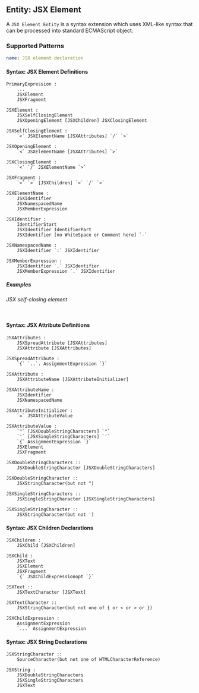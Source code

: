 ## Entity: JSX Element

A `JSX Element Entity` is a syntax extension which uses XML-like syntax that can be processed into standard ECMAScript object.

### Supported Patterns

```yaml
name: JSX element declaration
```

#### Syntax: JSX Element Definitions

```text
PrimaryExpression :
    ...
    JSXElement
    JSXFragment

JSXElement :
    JSXSelfClosingElement
    JSXOpeningElement [JSXChildren] JSXClosingElement

JSXSelfClosingElement :
    `<` JSXElementName [JSXAttributes] `/` `>`

JSXOpeningElement :
    `<` JSXElementName [JSXAttributes] `>`

JSXClosingElement :
    `<` `/` JSXElementName `>`

JSXFragment :
    `<` `>` [JSXChildren] `<` `/` `>`

JSXElementName :
    JSXIdentifier
    JSXNamespacedName
    JSXMemberExpression

JSXIdentifier :
    IdentifierStart
    JSXIdentifier IdentifierPart
    JSXIdentifier [no WhiteSpace or Comment here] `-`
    
JSXNamespacedName :
    JSXIdentifier `:` JSXIdentifier
    
JSXMemberExpression :
    JSXIdentifier `.` JSXIdentifier
    JSXMemberExpression `.` JSXIdentifier
```

##### Examples

###### JSX self-closing element

```jsx

```

#### Syntax: JSX Attribute Definitions

```text
JSXAttributes :
    JSXSpreadAttribute [JSXAttributes]
    JSXAttribute [JSXAttributes]

JSXSpreadAttribute :
    `{` `..`. AssignmentExpression `}`

JSXAttribute :
    JSXAttributeName [JSXAttributeInitializer]

JSXAttributeName :
    JSXIdentifier
    JSXNamespacedName

JSXAttributeInitializer :
    `=` JSXAttributeValue

JSXAttributeValue :
    `"` [JSXDoubleStringCharacters] `"`
    `'` [JSXSingleStringCharacters] `'`
    `{` AssignmentExpression `}`
    JSXElement
    JSXFragment

JSXDoubleStringCharacters ::
    JSXDoubleStringCharacter [JSXDoubleStringCharacters]

JSXDoubleStringCharacter ::
    JSXStringCharacter(but not ")

JSXSingleStringCharacters ::
    JSXSingleStringCharacter [JSXSingleStringCharacters]

JSXSingleStringCharacter ::
    JSXStringCharacter(but not ')
```

#### Syntax: JSX Children Declarations

```text
JSXChildren :
    JSXChild [JSXChildren]

JSXChild :
    JSXText
    JSXElement
    JSXFragment
    `{` JSXChildExpressionopt `}`

JSXText ::
    JSXTextCharacter [JSXText]

JSXTextCharacter ::
    JSXStringCharacter(but not one of { or < or > or })

JSXChildExpression :
    AssignmentExpression
    `...` AssignmentExpression
```

#### Syntax: JSX String Declarations

```text
JSXStringCharacter ::
    SourceCharacter(but not one of HTMLCharacterReference)

JSXString :
    JSXDoubleStringCharacters
    JSXSingleStringCharacters
    JSXText
```
